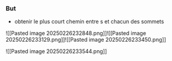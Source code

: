 ### But 
- obtenir le plus court chemin entre s et chacun des sommets 


![[Pasted image 20250226232848.png]]![[Pasted image 20250226233129.png]]![[Pasted image 20250226233450.png]]

![[Pasted image 20250226233544.png]]
